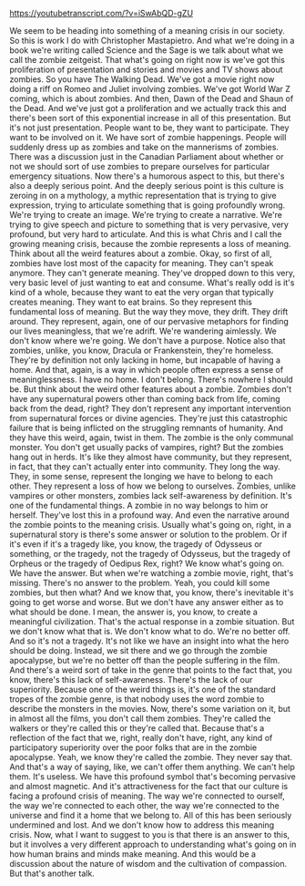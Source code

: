 https://youtubetranscript.com/?v=iSwAbQD-gZU

 We seem to be heading into something of a meaning crisis in our society. So this is work I do with Christopher Mastapietro. And what we're doing in a book we're writing called Science and the Sage is we talk about what we call the zombie zeitgeist. That what's going on right now is we've got this proliferation of presentation and stories and movies and TV shows about zombies. So you have The Walking Dead. We've got a movie right now doing a riff on Romeo and Juliet involving zombies. We've got World War Z coming, which is about zombies. And then, Dawn of the Dead and Shaun of the Dead. And we've just got a proliferation and we actually track this and there's been sort of this exponential increase in all of this presentation. But it's not just presentation. People want to be, they want to participate. They want to be involved on it. We have sort of zombie happenings. People will suddenly dress up as zombies and take on the mannerisms of zombies. There was a discussion just in the Canadian Parliament about whether or not we should sort of use zombies to prepare ourselves for particular emergency situations. Now there's a humorous aspect to this, but there's also a deeply serious point. And the deeply serious point is this culture is zeroing in on a mythology, a mythic representation that is trying to give expression, trying to articulate something that is going profoundly wrong. We're trying to create an image. We're trying to create a narrative. We're trying to give speech and picture to something that is very pervasive, very profound, but very hard to articulate. And this is what Chris and I call the growing meaning crisis, because the zombie represents a loss of meaning. Think about all the weird features about a zombie. Okay, so first of all, zombies have lost most of the capacity for meaning. They can't speak anymore. They can't generate meaning. They've dropped down to this very, very basic level of just wanting to eat and consume. What's really odd is it's kind of a whole, because they want to eat the very organ that typically creates meaning. They want to eat brains. So they represent this fundamental loss of meaning. But the way they move, they drift. They drift around. They represent, again, one of our pervasive metaphors for finding our lives meaningless, that we're adrift. We're wandering aimlessly. We don't know where we're going. We don't have a purpose. Notice also that zombies, unlike, you know, Dracula or Frankenstein, they're homeless. They're by definition not only lacking in home, but incapable of having a home. And that, again, is a way in which people often express a sense of meaninglessness. I have no home. I don't belong. There's nowhere I should be. But think about the weird other features about a zombie. Zombies don't have any supernatural powers other than coming back from life, coming back from the dead, right? They don't represent any important intervention from supernatural forces or divine agencies. They're just this catastrophic failure that is being inflicted on the struggling remnants of humanity. And they have this weird, again, twist in them. The zombie is the only communal monster. You don't get usually packs of vampires, right? But the zombies hang out in herds. It's like they almost have community, but they represent, in fact, that they can't actually enter into community. They long the way. They, in some sense, represent the longing we have to belong to each other. They represent a loss of how we belong to ourselves. Zombies, unlike vampires or other monsters, zombies lack self-awareness by definition. It's one of the fundamental things. A zombie in no way belongs to him or herself. They've lost this in a profound way. And even the narrative around the zombie points to the meaning crisis. Usually what's going on, right, in a supernatural story is there's some answer or solution to the problem. Or if it's even if it's a tragedy like, you know, the tragedy of Odysseus or something, or the tragedy, not the tragedy of Odysseus, but the tragedy of Orpheus or the tragedy of Oedipus Rex, right? We know what's going on. We have the answer. But when we're watching a zombie movie, right, that's missing. There's no answer to the problem. Yeah, you could kill some zombies, but then what? And we know that, you know, there's inevitable it's going to get worse and worse. But we don't have any answer either as to what should be done. I mean, the answer is, you know, to create a meaningful civilization. That's the actual response in a zombie situation. But we don't know what that is. We don't know what to do. We're no better off. And so it's not a tragedy. It's not like we have an insight into what the hero should be doing. Instead, we sit there and we go through the zombie apocalypse, but we're no better off than the people suffering in the film. And there's a weird sort of take in the genre that points to the fact that, you know, there's this lack of self-awareness. There's the lack of our superiority. Because one of the weird things is, it's one of the standard tropes of the zombie genre, is that nobody uses the word zombie to describe the monsters in the movies. Now, there's some variation on it, but in almost all the films, you don't call them zombies. They're called the walkers or they're called this or they're called that. Because that's a reflection of the fact that we, right, really don't have, right, any kind of participatory superiority over the poor folks that are in the zombie apocalypse. Yeah, we know they're called the zombie. They never say that. And that's a way of saying, like, we can't offer them anything. We can't help them. It's useless. We have this profound symbol that's becoming pervasive and almost magnetic. And it's attractiveness for the fact that our culture is facing a profound crisis of meaning. The way we're connected to ourself, the way we're connected to each other, the way we're connected to the universe and find it a home that we belong to. All of this has been seriously undermined and lost. And we don't know how to address this meaning crisis. Now, what I want to suggest to you is that there is an answer to this, but it involves a very different approach to understanding what's going on in how human brains and minds make meaning. And this would be a discussion about the nature of wisdom and the cultivation of compassion. But that's another talk.